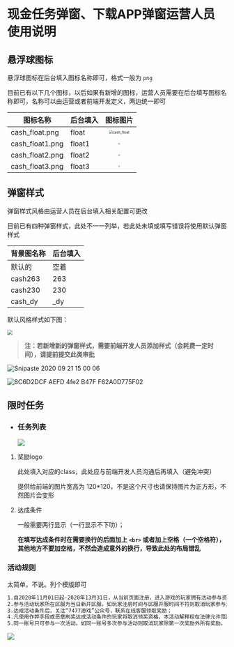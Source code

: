 # 现金任务弹窗、下载APP弹窗运营人员使用说明

## 悬浮球图标

悬浮球图标在后台填入图标名称即可，格式一般为 `png` 

目前已有以下几个图标，以后如果有新增的图标，运营人员需要在后台填写图标名称即可，名称可以由运营或者前端开发定义，两边统一即可

| 图标名称        | 后台填入 |                           图标图片                           |
| --------------- | -------- | :----------------------------------------------------------: |
| cash_float.png  | float    | <img src="https://s1.ax1x.com/2020/09/15/ws5mWj.png" alt="cash_float" style="zoom: 50%;" /> |
| cash_float1.png | float1   | <img src="https://s1.ax1x.com/2020/09/15/ws5Myq.png" style="zoom:22%;" /> |
| cash_float2.png | float2   | <img src="https://s1.ax1x.com/2020/09/15/ws5Kln.png" style="zoom:20%;" /> |
| cash_float3.png | float3   | <img src="https://s1.ax1x.com/2020/09/15/ws5uSs.png" style="zoom:25%;" /> |

## 弹窗样式

弹窗样式风格由运营人员在后台填入相关配置可更改

目前已有四种弹窗样式，此处不一一列举，若此处未填或填写错误将使用默认弹窗样式

| 背景图名称 | 后台填入 |
| ---------- | -------- |
| 默认的     | 空着     |
| cash263    | 263      |
| cash230    | 230      |
| cash_dy    | _dy      |

默认风格样式如下图：

<img src="https://s1.ax1x.com/2020/09/15/wsTXjA.png" style="zoom: 75%;" />

> **注：若新增新的弹窗样式，需要前端开发人员添加样式（会耗费一定时间），请提前提交此类审批**

![Snipaste 2020 09 21 15 00 06](https://s1.ax1x.com/2020/09/21/wbm36O.png)



![8C6D2DCF AEFD 4fe2 B47F F62A0D775F02](https://s1.ax1x.com/2020/09/21/wbm11K.png)

## 限时任务

- ### 任务列表

  ![](https://s1.ax1x.com/2020/09/15/wyyTc8.png)

1. 奖励logo

   此处填入对应的class，此处应与前端开发人员沟通后再填入（避免冲突）

   提供给前端的图片宽高为 120*120，不是这个尺寸也请保持图片为正方形，不然图片会变形

2. 达成条件

   一般需要两行显示（一行显示不下叻）；

   **在填写达成条件时在需要换行的后面加上 `<br>` 或者加上空格（一个空格符），其他地方不要加空格，不然会造成意外的换行，导致此处的布局错乱**

### 活动规则

太简单，不说。列个模版即可

```bash
1.自2020年11月01日起-2020年13月31日，从当前页面注册，进入游戏的玩家拥有活动参与资格，每人限领一次奖
2.参与活动玩家所在区服为当日新开区服。如玩家注册时间与区服开服时间不符则取消玩家参与活动资格；
3.达成活动条件后，关注“7477游戏”公众号，联系在线客服领取奖励；
4.凡使用作弊手段或恶意刷奖达成活动条件的玩家将取消领奖资格，本活动解释权在法律允许范围内归本公司所有。
5.同一账号只可参与一次活动。如同一账号多次参与活动则取消玩家除第一次奖励外所有奖励。
```

![](https://www.tshseo.com/uploads/biaoqingbao/tu/6af89bc8gw1f8qhm1gusrg204f030gli.gif)

